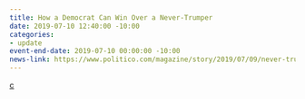 ```yaml
---
title: How a Democrat Can Win Over a Never-Trumper
date: 2019-07-10 12:40:00 -10:00
categories:
- update
event-end-date: 2019-07-10 00:00:00 -10:00
news-link: https://www.politico.com/magazine/story/2019/07/09/never-trumpers-2020-democrats-227255
---
```



[c](https://www.politico.com/magazine/story/2019/07/09/never-trumpers-2020-democrats-227255)